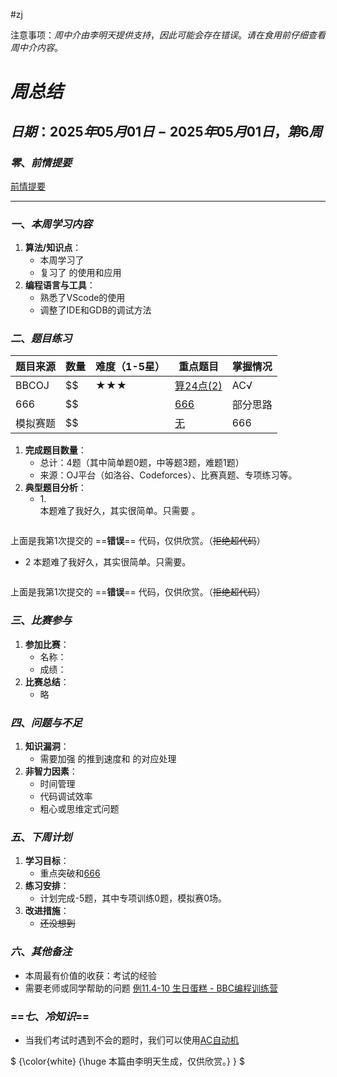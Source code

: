 #zj

注意事项：$周中介 由 李明天 提供支持，因此可能会存在错误。请在食用前仔细查看周中介内容。$
# **$周总结$**  
## **$日期$**：$2025年05月01日-2025年05月01日，第6周$  
### **$零、前情提要$**
[前情提要](https://yuanyinoj.cn/blog/18/68134467dd24c7dd76962dd8)
___
### **$一、本周学习内容$**  
1. **算法/知识点**：  
   - 本周学习了
   - 复习了 的使用和应用 
1. **编程语言与工具**：  
   - 熟悉了VScode的使用  
   - 调整了IDE和GDB的调试方法  


### **$二、题目练习$**  
| **题目来源**   | **数量** | **难度**（1-5星） | **重点题目**                | **掌握情况**       |  
|----------------|----------|-------------------|-----------------------------|--------------------|  
| BBCOJ           | $$        | ★★★             | [算24点(2)](http://bbcoj.cn/training/3/problem/BB309)      | AC√    |  
| 666     | $$        |              | [666](https://yuanyinoj.cn/blog/18/6813440edd24c7dd76962dca)     | 部分思路 |  
| 模拟赛题       | $$        |             | [无](https://yuanyinoj.cn/blog/18/6813440edd24c7dd76962dca)           | 666             |  

1. **完成题目数量**：  
   - 总计：4题（其中简单题0题，中等题3题，难题1题）  
   - 来源：OJ平台（如洛谷、Codeforces）、比赛真题、专项练习等。  
2. **典型题目分析**：  
   - 1.[]()  
     本题难了我好久，其实很简单。只需要 。
```cpp

```
上面是我第1次提交的 ==**错误**== 代码，仅供欣赏。（~~拒绝超代码~~）
  - 2 []()
    本题难了我好久，其实很简单。只需要。
  
```cpp

```
上面是我第1次提交的 ==**错误**== 代码，仅供欣赏。（~~拒绝超代码~~）

### **$三、比赛参与$**  
1. **参加比赛**：  
   - 名称：
   - 成绩：  
1. **比赛总结**：  
    - 略


### **$四、问题与不足$**  
1. **知识漏洞**：  
   - 需要加强 的推到速度和 的对应处理  
1. **非智力因素**：  
   - 时间管理  
   - 代码调试效率  
   - 粗心或思维定式问题  


### **$五、下周计划$**  
1. **学习目标**：  
   - 重点突破[]()和[666](https://www.luogu.com.cn/paste/gjn1xpub)  
1. **练习安排**：  
   - 计划完成-5题，其中专项训练0题，模拟赛0场。  
1. **改进措施**：  
   - ~~还没想到~~  


### **$六、其他备注$**  
  - 本周最有价值的收获：考试的经验
  - 需要老师或同学帮助的问题 [例11.4-10 生日蛋糕 - BBC编程训练营](http://bbcoj.cn/training/4/problem/BB410)


### ==**$七、冷知识$**==
  - 当我们考试时遇到不会的题时，我们可以使用[AC自动机](https://www.luogu.com.cn/problem/P5357)

$ {\color{white} {\huge 本篇由李明天生成，仅供欣赏。} } $